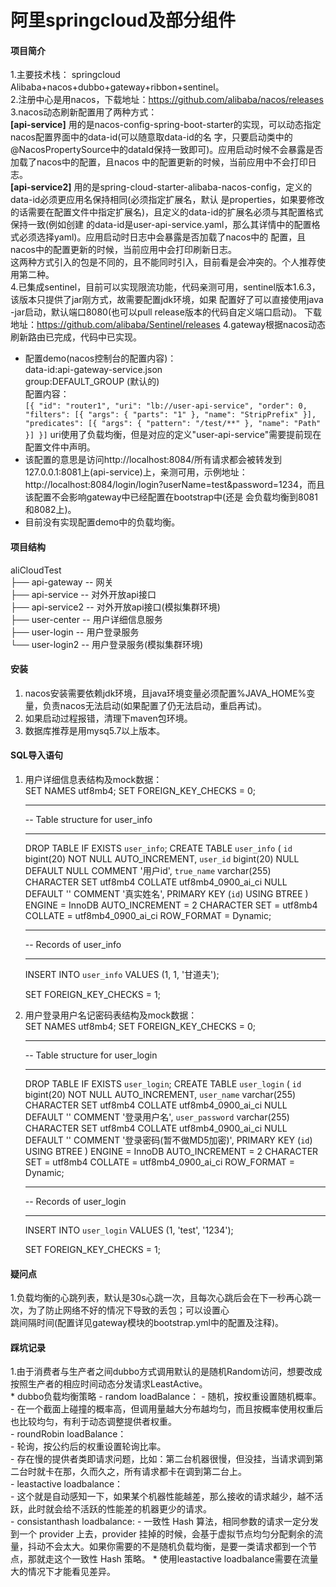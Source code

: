 # 阿里springcloud及部分组件
 
#### 项目简介
1.主要技术栈：   springcloud Alibaba+nacos+dubbo+gateway+ribbon+sentinel。  
2.注册中心是用nacos，下载地址：https://github.com/alibaba/nacos/releases  
3.nacos动态刷新配置用了两种方式：  
    **[api-service]** 用的是nacos-config-spring-boot-starter的实现，可以动态指定nacos配置界面中的data-id(可以随意取data-id的名
        字，只要启动类中的@NacosPropertySource中的dataId保持一致即可)。应用启动时候不会暴露是否加载了nacos中的配置，且nacos
        中的配置更新的时候，当前应用中不会打印日志。  
    **[api-service2]** 用的是spring-cloud-starter-alibaba-nacos-config，定义的data-id必须更应用名保持相同(必须指定扩展名，默认
        是properties，如果要修改的话需要在配置文件中指定扩展名)，且定义的data-id的扩展名必须与其配置格式保持一致(例如创建
        的data-id是user-api-service.yaml，那么其详情中的配置格式必须选择yaml)。应用启动时日志中会暴露是否加载了nacos中的
        配置，且nacos中的配置更新的时候，当前应用中会打印刷新日志。  
    这两种方式引入的包是不同的，且不能同时引入，目前看是会冲突的。个人推荐使用第二种。  
4.已集成sentinel，目前可以实现限流功能，代码亲测可用，sentinel版本1.6.3，该版本只提供了jar刚方式，故需要配置jdk环境，如果
    配置好了可以直接使用java -jar启动，默认端口8080(也可以pull release版本的代码自定义端口启动)。
    下载地址：https://github.com/alibaba/Sentinel/releases
4.gateway根据nacos动态刷新路由已完成，代码中已实现。  
* 配置demo(nacos控制台的配置内容)：  
    data-id:api-gateway-service.json  
    group:DEFAULT_GROUP    (默认的)  
    配置内容：  
    `[{
     	"id": "router1",
     	"uri": "lb://user-api-service",
     	"order": 0,
     	"filters": [{
              "args": {
                 "parts": "1"
             },
             "name": "StripPrefix"
         }],
     	"predicates": [{
     		"args": {
     			"pattern": "/test/**"
     		},
     		"name": "Path"
     	}]
     }]`
     uri使用了负载均衡，但是对应的定义"user-api-service"需要提前现在配置文件中声明。
* 该配置的意思是访问http://localhost:8084/所有请求都会被转发到127.0.0.1:8081上(api-service)上，亲测可用，示例地址：
    http://localhost:8084/login/login?userName=test&password=1234，而且该配置不会影响gateway中已经配置在bootstrap中(还是
    会负载均衡到8081和8082上)。  
* 目前没有实现配置demo中的负载均衡。  
    
#### 项目结构
aliCloudTest  
├── api-gateway      -- 网关  
├── api-service      -- 对外开放api接口  
├── api-service2     -- 对外开放api接口(模拟集群环境)  
├── user-center      -- 用户详细信息服务  
├── user-login       -- 用户登录服务  
└── user-login2      -- 用户登录服务(模拟集群环境)  

#### 安装

1.  nacos安装需要依赖jdk环境，且java环境变量必须配置%JAVA_HOME%变量，负责nacos无法启动(如果配置了仍无法启动，重启再试)。
2.  如果启动过程报错，清理下maven包环境。
3.  数据库推荐是用mysq5.7以上版本。

#### SQL导入语句

1.  用户详细信息表结构及mock数据：  
    SET NAMES utf8mb4;
    SET FOREIGN_KEY_CHECKS = 0;
    
    -- ----------------------------
    -- Table structure for user_info
    -- ----------------------------
    DROP TABLE IF EXISTS `user_info`;
    CREATE TABLE `user_info`  (
      `id` bigint(20) NOT NULL AUTO_INCREMENT,
      `user_id` bigint(20) NULL DEFAULT NULL COMMENT '用户id',
      `true_name` varchar(255) CHARACTER SET utf8mb4 COLLATE utf8mb4_0900_ai_ci NULL DEFAULT '' COMMENT '真实姓名',
      PRIMARY KEY (`id`) USING BTREE
    ) ENGINE = InnoDB AUTO_INCREMENT = 2 CHARACTER SET = utf8mb4 COLLATE = utf8mb4_0900_ai_ci ROW_FORMAT = Dynamic;
    
    -- ----------------------------
    -- Records of user_info
    -- ----------------------------
    INSERT INTO `user_info` VALUES (1, 1, '甘道夫');
    
    SET FOREIGN_KEY_CHECKS = 1;

2.  用户登录用户名记密码表结构及mock数据：   
    SET NAMES utf8mb4;
    SET FOREIGN_KEY_CHECKS = 0;
    
    -- ----------------------------
    -- Table structure for user_login
    -- ----------------------------
    DROP TABLE IF EXISTS `user_login`;
    CREATE TABLE `user_login`  (
      `id` bigint(20) NOT NULL AUTO_INCREMENT,
      `user_name` varchar(255) CHARACTER SET utf8mb4 COLLATE utf8mb4_0900_ai_ci NULL DEFAULT '' COMMENT '登录用户名',
      `user_password` varchar(255) CHARACTER SET utf8mb4 COLLATE utf8mb4_0900_ai_ci NULL DEFAULT '' COMMENT '登录密码(暂不做MD5加密)',
      PRIMARY KEY (`id`) USING BTREE
    ) ENGINE = InnoDB AUTO_INCREMENT = 2 CHARACTER SET = utf8mb4 COLLATE = utf8mb4_0900_ai_ci ROW_FORMAT = Dynamic;
    
    -- ----------------------------
    -- Records of user_login
    -- ----------------------------
    INSERT INTO `user_login` VALUES (1, 'test', '1234');
    
    SET FOREIGN_KEY_CHECKS = 1;

#### 疑问点
1.负载均衡的心跳列表，默认是30s心跳一次，且每次心跳后会在下一秒再心跳一次，为了防止网络不好的情况下导致的丢包；可以设置心  
跳间隔时间(配置详见gateway模块的bootstrap.yml中的配置及注释)。

#### 踩坑记录
1.由于消费者与生产者之间dubbo方式调用默认的是随机Random访问，想要改成按照生产者的相应时间动态分发请求LeastActive。  
    * dubbo负载均衡策略
        - random loadBalance：
            - 随机，按权重设置随机概率。  
            - 在一个截面上碰撞的概率高，但调用量越大分布越均匀，而且按概率使用权重后也比较均匀，有利于动态调整提供者权重。  
        - roundRobin loadBalance：  
            - 轮询，按公约后的权重设置轮询比率。  
            - 存在慢的提供者类即请求问题，比如：第二台机器很慢，但没挂，当请求调到第二台时就卡在那，久而久之，所有请求都卡在调到第二台上。    
        - leastactive loadbalance：  
            - 这个就是自动感知一下，如果某个机器性能越差，那么接收的请求越少，越不活跃，此时就会给不活跃的性能差的机器更少的请求。  
        - consistanthash loadbalance:
            - 一致性 Hash 算法，相同参数的请求一定分发到一个 provider 上去，provider 挂掉的时候，会基于虚拟节点均匀分配剩余的流量，抖动不会太大。如果你需要的不是随机负载均衡，是要一类请求都到一个节点，那就走这个一致性 Hash 策略。
    * 使用leastactive loadbalance需要在流量大的情况下才能看见差异。
